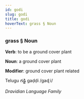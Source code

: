 ```yaml
---
id: godi
slug: godi
title: godi
hoverText: grass § Noun
---
```


### grass § Noun

**Verb**: to be a ground cover plant

**Noun**: a ground cover plant

**Modifier**: ground cover plant related

Telugu గడ్డి gaḍḍi /ɡaɖːi/

*Dravidian Language Family*